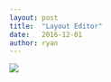 ```yaml
---
layout: post
title:  "Layout Editor"
date:   2016-12-01
author: ryan
---
```


[![]({{site.offsiteimgs}}/layout.png)]({{site.offsiteimgs}}/layout.png)